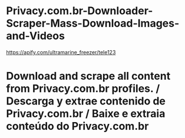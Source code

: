 # Privacy.com.br-Downloader-Scraper-Mass-Download-Images-and-Videos
https://apify.com/ultramarine_freezer/tele123

# Download and scrape all content from Privacy.com.br profiles. / Descarga y extrae contenido de Privacy.com.br / Baixe e extraia conteúdo do Privacy.com.br
